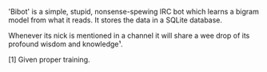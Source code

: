 'Bibot' is a simple, stupid, nonsense-spewing IRC bot which learns a bigram model
from what it reads. It stores the data in a SQLite database.

Whenever its nick is mentioned in a channel it will share a wee drop of its
profound wisdom and knowledge¹.

[1] Given proper training.
